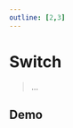 ```yaml
---
outline: [2,3]
---
```


# Switch

> ...

## Demo

<script setup>
import { Switch } from 'vergil/components'
</script>

<Demo>
    <div class="col center">
        <Switch/>
        <Switch :toggleBg="false"/>
        <Switch showLabels/>
        <Switch :toggleBg="false" showLabels label-off="Monthly" label-on="Yearly"/>
    </div>
</Demo>